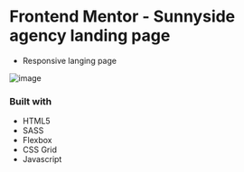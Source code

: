 # Frontend Mentor - Sunnyside agency landing page

- Responsive langing page

![image](/images/screenshot.png)

### Built with

- HTML5
- SASS
- Flexbox
- CSS Grid
- Javascript
